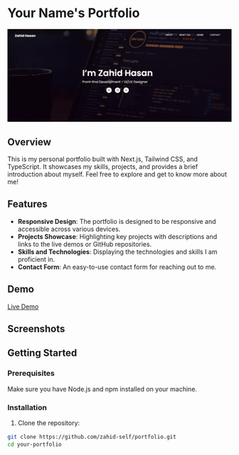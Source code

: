 # Your Name's Portfolio

![Your Name's Portfolio](./header.png)

## Overview

This is my personal portfolio built with Next.js, Tailwind CSS, and TypeScript. It showcases my skills, projects, and provides a brief introduction about myself. Feel free to explore and get to know more about me!

## Features

- **Responsive Design**: The portfolio is designed to be responsive and accessible across various devices.
- **Projects Showcase**: Highlighting key projects with descriptions and links to the live demos or GitHub repositories.
- **Skills and Technologies**: Displaying the technologies and skills I am proficient in.
- **Contact Form**: An easy-to-use contact form for reaching out to me.

## Demo

[Live Demo](#)

## Screenshots

## Getting Started

### Prerequisites

Make sure you have Node.js and npm installed on your machine.

### Installation

1. Clone the repository:

```bash
git clone https://github.com/zahid-self/portfolio.git
cd your-portfolio
